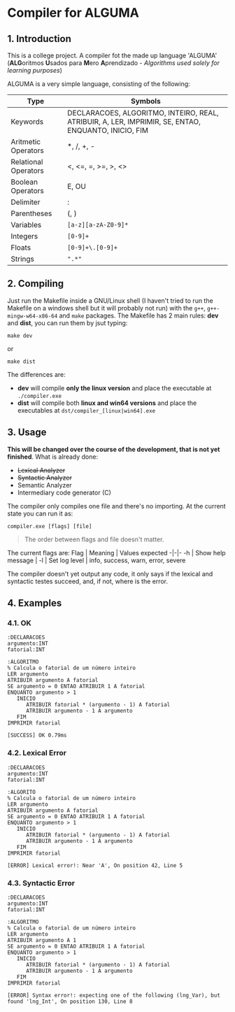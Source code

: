 # Compiler for ALGUMA

## 1. Introduction
This is a college project. A compiler fot the made up language 'ALGUMA' (**ALG**oritmos **U**sados para **M**ero **A**prendizado - *Algorithms used solely for learning purposes*)

ALGUMA is a very simple language, consisting of the following:

Type | Symbols
-----|--------
Keywords | DECLARACOES, ALGORITMO, INTEIRO, REAL, ATRIBUIR, A, LER, IMPRIMIR, SE, ENTAO, ENQUANTO, INICIO, FIM
Aritmetic Operators | *, /, +, -
Relational Operators | <, <=, =, >=, >, <>
Boolean Operators | E, OU
Delimiter | :
Parentheses | (, )
Variables | `[a-z][a-zA-Z0-9]*`
Integers | `[0-9]+`
Floats | `[0-9]+\.[0-9]+`
Strings | `".*"`

## 2. Compiling
Just run the Makefile inside a GNU/Linux shell (I haven't tried to run the Makefile on a windows shell but it will probably not run) with the `g++`, `g++-mingw-w64-x86-64` and `make` packages. The Makefile has 2 main rules: **dev** and **dist**, you can run them by jsut typing:
```
make dev
```
or
```
make dist
```
The differences are:
* **dev** will compile **only the linux version** and place the executable at `./compiler.exe`
* **dist** will compile both **linux and win64 versions** and place the executables at `dst/compiler_[linux|win64].exe`

## 3. Usage
**This will be changed over the course of the development, that is not yet finished**. What is already done:
* ~~Lexical Analyzer~~
* ~~Syntactic Analyzer~~
* Semantic Analyzer
* Intermediary code generator (C)

The compiler only compiles one file and there's no importing. At the current state you can run it as:
```
compiler.exe [flags] [file]
```
>The order between flags and file doesn't matter.

The current flags are:
Flag | Meaning | Values expected
-|-|-
-h | Show help message | 
-l | Set log level | info, success, warn, error, severe

The compiler doesn't yet output any code, it only says if the lexical and syntactic testes succeed, and, if not, where is the error.

## 4. Examples

### 4.1. OK
```
:DECLARACOES
argumento:INT
fatorial:INT

:ALGORITMO
% Calcula o fatorial de um número inteiro
LER argumento
ATRIBUIR argumento A fatorial
SE argumento = 0 ENTAO ATRIBUIR 1 A fatorial
ENQUANTO argumento > 1
   INICIO
      ATRIBUIR fatorial * (argumento - 1) A fatorial
      ATRIBUIR argumento - 1 A argumento
   FIM
IMPRIMIR fatorial
```
```
[SUCCESS] OK 0.79ms
```

### 4.2. Lexical Error
```
:DECLARACOES
argumento:INT
fatorial:INT

:ALGORITO
% Calcula o fatorial de um número inteiro
LER argumento
ATRIBUIR argumento A fatorial
SE argumento = 0 ENTAO ATRIBUIR 1 A fatorial
ENQUANTO argumento > 1
   INICIO
      ATRIBUIR fatorial * (argumento - 1) A fatorial
      ATRIBUIR argumento - 1 A argumento
   FIM
IMPRIMIR fatorial

```
```
[ERROR] Lexical error!: Near 'A', On position 42, Line 5
```

### 4.3. Syntactic Error
```
:DECLARACOES
argumento:INT
fatorial:INT

:ALGORITMO
% Calcula o fatorial de um número inteiro
LER argumento
ATRIBUIR argumento A 1
SE argumento = 0 ENTAO ATRIBUIR 1 A fatorial
ENQUANTO argumento > 1
   INICIO
      ATRIBUIR fatorial * (argumento - 1) A fatorial
      ATRIBUIR argumento - 1 A argumento
   FIM
IMPRIMIR fatorial

```
```
[ERROR] Syntax error!: expecting one of the following (lng_Var), but found 'lng_Int', On position 130, Line 8
```